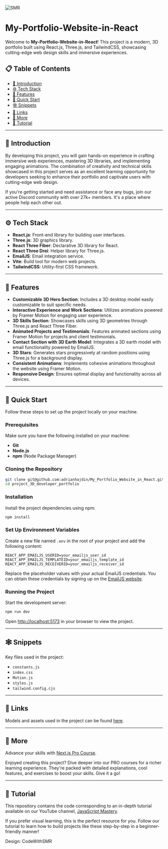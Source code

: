 ![SMR](https://github.com/user-attachments/assets/96f38992-36fa-4ebb-98fc-f5926e461b24)


# My-Portfolio-Website-in-React

Welcome to **My-Portfolio-Website-in-React**! This project is a modern, 3D portfolio built using React.js, Three.js, and TailwindCSS, showcasing cutting-edge web design skills and immersive experiences.

## 📋 Table of Contents
- [🤖 Introduction](#🤖-introduction)
- [⚙️ Tech Stack](#⚙️-tech-stack)
- [🔋 Features](#🔋-features)
- [🤸 Quick Start](#🤸-quick-start)
- [🕸️ Snippets](#🕸️-snippets)
- [🔗 Links](#🔗-links)
- [🚀 More](#🚀-more)
- [🚨 Tutorial](#🚨-tutorial)

---

## 🤖 Introduction
By developing this project, you will gain hands-on experience in crafting immersive web experiences, mastering 3D libraries, and implementing engaging animations. The combination of creativity and technical skills showcased in this project serves as an excellent learning opportunity for developers seeking to enhance their portfolio and captivate users with cutting-edge web design.

If you're getting started and need assistance or face any bugs, join our active Discord community with over 27k+ members. It's a place where people help each other out.

---

## ⚙️ Tech Stack
- **React.js**: Front-end library for building user interfaces.
- **Three.js**: 3D graphics library.
- **React Three Fiber**: Declarative 3D library for React.
- **React Three Drei**: Helper library for Three.js.
- **EmailJS**: Email integration service.
- **Vite**: Build tool for modern web projects.
- **TailwindCSS**: Utility-first CSS framework.

---

## 🔋 Features
- **Customizable 3D Hero Section**: Includes a 3D desktop model easily customizable to suit specific needs.
- **Interactive Experience and Work Sections**: Utilizes animations powered by Framer Motion for engaging user experience.
- **3D Skills Section**: Showcases skills using 3D geometries through Three.js and React Three Fiber.
- **Animated Projects and Testimonials**: Features animated sections using Framer Motion for projects and client testimonials.
- **Contact Section with 3D Earth Model**: Integrates a 3D earth model with email functionality powered by EmailJS.
- **3D Stars**: Generates stars progressively at random positions using Three.js for a background display.
- **Consistent Animations**: Implements cohesive animations throughout the website using Framer Motion.
- **Responsive Design**: Ensures optimal display and functionality across all devices.

---

## 🤸 Quick Start
Follow these steps to set up the project locally on your machine.

### Prerequisites
Make sure you have the following installed on your machine:
- **Git**
- **Node.js**
- **npm** (Node Package Manager)

### Cloning the Repository
```bash
git clone git@github.com:adrianhajdin/My_Portfolio_Website_in_React.git
cd project_3D_developer_portfolio
```

### Installation
Install the project dependencies using npm:
```bash
npm install
```

### Set Up Environment Variables
Create a new file named `.env` in the root of your project and add the following content:
```env
REACT_APP_EMAILJS_USERID=your_emailjs_user_id
REACT_APP_EMAILJS_TEMPLATEID=your_emailjs_template_id
REACT_APP_EMAILJS_RECEIVERID=your_emailjs_receiver_id
```
Replace the placeholder values with your actual EmailJS credentials. You can obtain these credentials by signing up on the [EmailJS website](https://www.emailjs.com/).

### Running the Project
Start the development server:
```bash
npm run dev
```

Open [http://localhost:5173](http://localhost:5173) in your browser to view the project.

---

## 🕸️ Snippets
Key files used in the project:
- `constants.js`
- `index.css`
- `Motion.js`
- `styles.js`
- `tailwind.config.cjs`

---

## 🔗 Links
Models and assets used in the project can be found [here](https://github.com/adrianhajdin/project_3D_developer_portfolio).

---

## 🚀 More
Advance your skills with [Next.js Pro Course](https://www.javascriptmastery.pro/nextjs-pro-course).

Enjoyed creating this project? Dive deeper into our PRO courses for a richer learning experience. They're packed with detailed explanations, cool features, and exercises to boost your skills. Give it a go!

---

## 🚨 Tutorial
This repository contains the code corresponding to an in-depth tutorial available on our YouTube channel, [JavaScript Mastery](https://www.youtube.com/channel/UCmXmlB4-HJytD7wek0Uo97A).

If you prefer visual learning, this is the perfect resource for you. Follow our tutorial to learn how to build projects like these step-by-step in a beginner-friendly manner!


Design: CodeWithSMR
